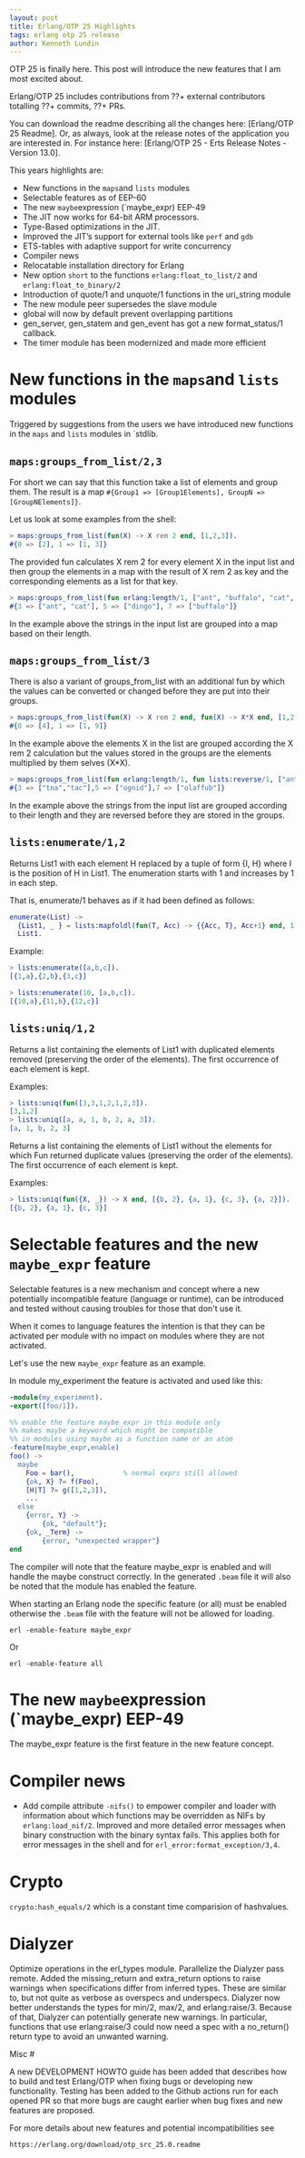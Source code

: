 ```yaml
---
layout: post
title: Erlang/OTP 25 Highlights
tags: erlang otp 25 release
author: Kenneth Lundin
---
```


OTP 25 is finally here. This post will introduce the new features that I am most excited about.

Erlang/OTP 25 includes contributions from ??+ external contributors totalling
??+ commits, ??+ PRs.

You can download the readme describing all the changes here: [Erlang/OTP 25 Readme].
Or, as always, look at the release notes of the application you are interested in.
For instance here: [Erlang/OTP 25 - Erts Release Notes - Version 13.0].

This years highlights are:
* New functions in the `maps`and `lists` modules
* Selectable features as of EEP-60
* The new `maybe`expression (`maybe_expr) EEP-49
* The JIT now works for 64-bit ARM processors.
* Type-Based optimizations in the JIT.
* Improved the JIT’s support for external tools like `perf` and `gdb`
* ETS-tables with adaptive support for write concurrency
* Compiler news
* Relocatable installation directory for Erlang
* New option `short` to the functions `erlang:float_to_list/2` and `erlang:float_to_binary/2` 
* Introduction of quote/1 and unquote/1 functions in the uri_string module
* The new module peer supersedes the slave module
* global will now by default prevent overlapping partitions
* gen_server, gen_statem and gen_event has got a new format_status/1 callback.
* The timer module has been modernized and made more efficient


# New functions in the `maps`and `lists` modules

Triggered by suggestions from the users we have introduced new functions in the `maps` and `lists` modules in `stdlib.

## `maps:groups_from_list/2,3`

For short we can say that this function take a list of elements and group them. The result is a map `#{Group1 => [Group1Elements], GroupN => [GroupNElements]}`.

Let us look at some examples from the shell:

```erlang
> maps:groups_from_list(fun(X) -> X rem 2 end, [1,2,3]).
#{0 => [2], 1 => [1, 3]}
```
The provided fun calculates X rem 2 for every element X in the input list and then group the elements in a map with the result of X rem 2 as key and the corresponding elements as a list for that key.

```erlang
> maps:groups_from_list(fun erlang:length/1, ["ant", "buffalo", "cat", "dingo"]).
#{3 => ["ant", "cat"], 5 => ["dingo"], 7 => ["buffalo"]}
```

In the example above the strings in the input list are grouped into a map based on their length.

## `maps:groups_from_list/3`

There is also a variant of groups_from_list with an additional fun by which the values can be converted or changed before they are put into their groups.

```erlang
> maps:groups_from_list(fun(X) -> X rem 2 end, fun(X) -> X*X end, [1,2,3]).
#{0 => [4], 1 => [1, 9]}
```
In the example above the elements X in the list are grouped according the X rem 2 calculation but the values stored in the groups are the elements multiplied by them selves (X*X).  

```erlang
> maps:groups_from_list(fun erlang:length/1, fun lists:reverse/1, ["ant", "buffalo", "cat", "dingo"]).
#{3 => ["tna","tac"],5 => ["ognid"],7 => ["olaffub"]}
```

In the example above the strings from the input list are grouped according to their length and they are reversed before they are stored in the groups.

## `lists:enumerate/1,2`

Returns List1 with each element H replaced by a tuple of form {I, H} where I is the position of H in List1. The enumeration starts with 1 and increases by 1 in each step.

That is, enumerate/1 behaves as if it had been defined as follows:

```erlang
enumerate(List) ->
  {List1, _ } = lists:mapfoldl(fun(T, Acc) -> {{Acc, T}, Acc+1} end, 1, List),
  List1.
```

Example:

```erlang
> lists:enumerate([a,b,c]).
[{1,a},{2,b},{3,c}]
```

```erlang
> lists:enumerate(10, [a,b,c]).
[{10,a},{11,b},{12,c}]
```

## `lists:uniq/1,2`

Returns a list containing the elements of List1 with duplicated elements removed (preserving the order of the elements). The first occurrence of each element is kept.

Examples:

```erlang
> lists:uniq(fun([3,3,1,2,1,2,3]).
[3,1,2]
> lists:uniq([a, a, 1, b, 2, a, 3]).
[a, 1, b, 2, 3]
```
Returns a list containing the elements of List1 without the elements for which Fun returned duplicate values (preserving the order of the elements). The first occurrence of each element is kept.

Examples:
```erlang
> lists:uniq(fun({X, _}) -> X end, [{b, 2}, {a, 1}, {c, 3}, {a, 2}]).
[{b, 2}, {a, 1}, {c, 3}]
```
# Selectable features and the new `maybe_expr` feature

Selectable features is a new mechanism and concept where a new potentially incompatible feature (language or runtime), can be introduced and tested without causing troubles for those that don't use it.

When it comes to language features the intention is that they can be activated per module with no impact on modules where they are not activated.

Let's use the new `maybe_expr` feature as an example.

In module my_experiment the feature is activated and used like this:

```erlang
-module(my_experiment).
-export([foo/1]).

%% enable the feature maybe_expr in this module only
%% makes maybe a keyword which might be compatible 
%% in modules using maybe as a function name or an atom  
-feature(maybe_expr,enable) 
foo() ->
  maybe
    Foo = bar(),            % normal exprs still allowed
    {ok, X} ?= f(Foo),
    [H|T] ?= g([1,2,3]),
    ...
  else
    {error, Y} ->
        {ok, "default"};
    {ok, _Term} ->
        {error, "unexpected wrapper"}
end
```
The compiler will note that the feature maybe_expr is enabled and will handle the maybe construct correctly. In the generated `.beam` file it will also be noted that
the module has enabled the feature.

When starting an Erlang node the specific feature (or all) must be enabled otherwise the `.beam` file with the feature will not be allowed for loading.

```
erl -enable-feature maybe_expr
```
Or 
```
erl -enable-feature all
```
# The new `maybe`expression (`maybe_expr) EEP-49

The maybe_expr feature is the first feature in the new feature concept.


# Compiler news
* Add compile attribute `-nifs()` to empower compiler and loader with information     about   which functions may be overridden as NIFs by `erlang:load_nif/2`.
    Improved and more detailed error messages when binary construction with the binary syntax fails. This applies both for error messages in the shell and for `erl_error:format_exception/3,4`.


# Crypto
`crypto:hash_equals/2` which is a constant time comparision of hashvalues.

# Dialyzer

Optimize operations in the erl_types module. Parallelize the Dialyzer pass remote.
Added the missing_return and extra_return options to raise warnings when specifications differ from inferred types. These are similar to, but not quite as verbose as overspecs and underspecs.
Dialyzer now better understands the types for min/2, max/2, and erlang:raise/3. Because of that, Dialyzer can potentially generate new warnings. In particular, functions that use erlang:raise/3 could now need a spec with a no_return() return type to avoid an unwanted warning.

Misc #

A new DEVELOPMENT HOWTO guide has been added that describes how to build and test Erlang/OTP when fixing bugs or developing new functionality.
Testing has been added to the Github actions run for each opened PR so that more bugs are caught earlier when bug fixes and new features are proposed.

For more details about new features and potential incompatibilities see

    https://erlang.org/download/otp_src_25.0.readme


